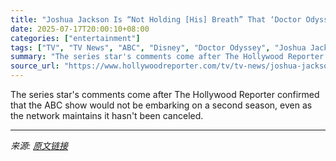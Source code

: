 ```yaml
---
title: "Joshua Jackson Is “Not Holding [His] Breath” That ‘Doctor Odyssey’ Will Return"
date: 2025-07-17T20:00:10+08:00
categories: ["entertainment"]
tags: ["TV", "TV News", "ABC", "Disney", "Doctor Odyssey", "Joshua Jackson", "Ryan Murphy"]
summary: "The series star's comments come after The Hollywood Reporter confirmed that the ABC show would not be embarking on a second season, even as the network maintains it hasn't been canceled."
source_url: "https://www.hollywoodreporter.com/tv/tv-news/joshua-jackson-doctor-odyssey-canceled-not-holding-breath-1236318825/"
---
```


The series star's comments come after The Hollywood Reporter confirmed that the ABC show would not be embarking on a second season, even as the network maintains it hasn't been canceled.

---

*来源: [原文链接](https://www.hollywoodreporter.com/tv/tv-news/joshua-jackson-doctor-odyssey-canceled-not-holding-breath-1236318825/)*
